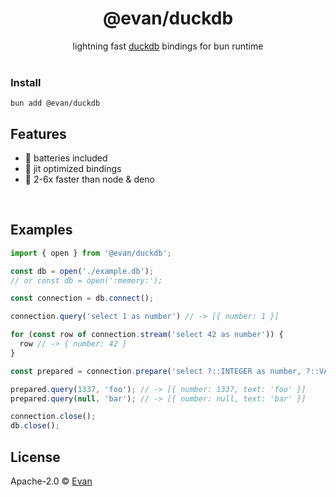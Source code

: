 <h1 align=center>@evan/duckdb</h1>
<div align=center>lightning fast <a href=https://duckdb.org>duckdb</a> bindings for bun runtime</div>

<br />

### Install
`bun add @evan/duckdb`


## Features
- 🔋 batteries included
- 🚀 jit optimized bindings
- 🐇 2-6x faster than node & deno

<br />

## Examples

```js
import { open } from '@evan/duckdb';

const db = open('./example.db');
// or const db = open(':memory:');

const connection = db.connect();

connection.query('select 1 as number') // -> [{ number: 1 }]

for (const row of connection.stream('select 42 as number')) {
  row // -> { number: 42 }
}

const prepared = connection.prepare('select ?::INTEGER as number, ?::VARCHAR as text');

prepared.query(1337, 'foo'); // -> [{ number: 1337, text: 'foo' }]
prepared.query(null, 'bar'); // -> [{ number: null, text: 'bar' }]

connection.close();
db.close();
```

## License

Apache-2.0 © [Evan](https://github.com/evanwashere)